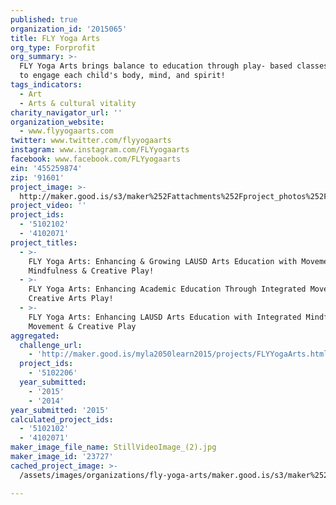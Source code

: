 ```yaml
---
published: true
organization_id: '2015065'
title: FLY Yoga Arts
org_type: Forprofit
org_summary: >-
  FLY Yoga Arts brings balance to education through play- based classes designed
  to engage each child's body, mind, and spirit!
tags_indicators:
  - Art
  - Arts & cultural vitality
charity_navigator_url: ''
organization_website:
  - www.flyyogaarts.com
twitter: www.twitter.com/flyyogaarts
instagram: www.instagram.com/FLYyogaarts
facebook: www.facebook.com/FLYyogaarts
ein: '455259874'
zip: '91601'
project_image: >-
  http://maker.good.is/s3/maker%252Fattachments%252Fproject_photos%252Fimages%252F23727%252Fdisplay%252FStillVideoImage_(2).jpg=c570x385
project_video: ''
project_ids:
  - '5102102'
  - '4102071'
project_titles:
  - >-
    FLY Yoga Arts: Enhancing & Growing LAUSD Arts Education with Movement,
    Mindfulness & Creative Play!
  - >-
    FLY Yoga Arts: Enhancing Academic Education Through Integrated Movement and
    Creative Arts Play!
  - >-
    FLY Yoga Arts: Enhancing LAUSD Arts Education with Integrated Mindfulness
    Movement & Creative Play
aggregated:
  challenge_url:
    - 'http://maker.good.is/myla2050learn2015/projects/FLYYogaArts.html'
  project_ids:
    - '5102206'
  year_submitted:
    - '2015'
    - '2014'
year_submitted: '2015'
calculated_project_ids:
  - '5102102'
  - '4102071'
maker_image_file_name: StillVideoImage_(2).jpg
maker_image_id: '23727'
cached_project_image: >-
  /assets/images/organizations/fly-yoga-arts/maker.good.is/s3/maker%252Fattachments%252Fproject_photos%252Fimages%252F23727%252Fdisplay%252FStillVideoImage_(2).jpg=c570x385.jpg

---
```

